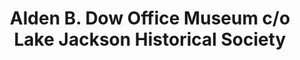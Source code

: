 ---
layout: repo
title: "Alden B. Dow Office Museum c/o Lake Jackson Historical Society"
id: 17030
permalink: repos/17030/
---